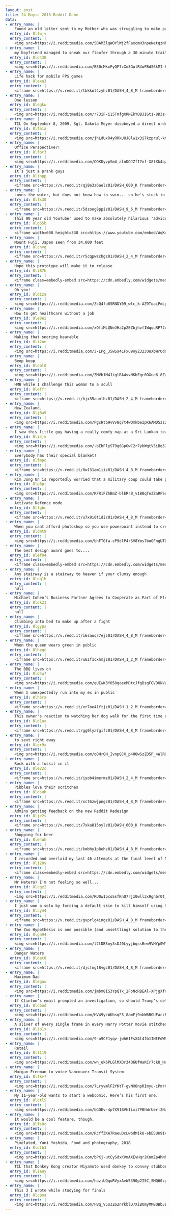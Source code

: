 ```yaml
---
layout: post
title: 24 Mayıs 2018 Reddit Debe
data:
- entry_name: |
    Found an old letter sent to my Mother who was struggling to make payments on my trumpet.
  entry_id: 8lfwjv
  entry_content: |
    <img src=https://i.redditmedia.com/SDAMZlqWOYlWj2fFaxcmH3npeNetqzNb-LH-Fx8jHA0.jpg?s=d6f0058cd682045bab462bb23149a95f frameborder=0>
- entry_name: |
    my boyfriend managed to sneak our floofer through a 30 minute trail behind the stadium so she could be at my graduation
  entry_id: 8ld430
  entry_content: |
    <img src=https://i.redditmedia.com/BS0cMkxFyQF7cXm3GulR4wFBdS6kMI-6X0fFyw9Wlts.jpg?s=e72a6d0350115e1795f6ba95fd051923 frameborder=0>
- entry_name: |
    Life hack for mobile FPS games
  entry_id: 8lexa3
  entry_content: |
    <iframe src=https://v.redd.it/tbkkot4zyhz01/DASH_4_8_M frameborder=0></iframe>
- entry_name: |
    One lesson
  entry_id: 8legkw
  entry_content: |
    <img src=https://i.redditmedia.com/r73iF-i15TmfgXRNEkYOBJIGt1-8D3z-iv7d_vE25wM.jpg?s=3ffbd3e2ecda43a1ec4a8ff1832983f3 frameborder=0>
- entry_name: |
    TIL On September 8, 2009, Sgt. Dakota Meyer disobeyed a direct order to pull back from his position so he could rescue wounded soldiers from a firefight a mile away. He ended up going back five times, saving the lives of 36 soldiers, saying “That’s what you do for a brother”.
  entry_id: 8lfa1a
  entry_content: |
    <img src=https://i.redditmedia.com/jhLdUxR4yRRkUUJ8lw1x3i7kzprul-ktRWjvgc_r4Lk.jpg?s=2e30f26b642d03bdcd0064e8fdf5dfa8 frameborder=0>
- entry_name: |
    Office Perspective?!
  entry_id: 8lfor3
  entry_content: |
    <img src=https://i.redditmedia.com/OOKDyvpSm4_alnDOJZfI7of-X8tXk4qzXJKp3znbabQ.jpg?s=0af14463443f9e73a71dc346e464881d frameborder=0>
- entry_name: |
    It’s just a prank guys
  entry_id: 8linpp
  entry_content: |
    <iframe src=https://v.redd.it/qj8e3z6aelz01/DASH_600_K frameborder=0></iframe>
- entry_name: |
    Loves the water, but does not know how to swim... so he's stuck in the kiddie pools
  entry_id: 8lfx30
  entry_content: |
    <iframe src=https://v.redd.it/5dzoog8ppiz01/DASH_9_6_M frameborder=0></iframe>
- entry_name: |
    This 90 year old YouTuber used to make absolutely hilarious 'advice' videos. Sadly, last month he passed away. Here's his advice on how to get out of jury duty.
  entry_id: 8lg65b
  entry_content: |
    <iframe width=600 height=338 src=https://www.youtube.com/embed/AqK4fSMq7cE?feature=oembed&enablejsapi=1 frameborder=0 allow=autoplay; encrypted-media allowfullscreen></iframe>
- entry_name: |
    Mount Fuji, Japan seen from 34,000 feet
  entry_id: 8lcnvg
  entry_content: |
    <iframe src=https://v.redd.it/r5cqpwzchgz01/DASH_2_4_M frameborder=0></iframe>
- entry_name: |
    Hope this prototype will make it to release
  entry_id: 8li87h
  entry_content: |
    <iframe class=embedly-embed src=https://cdn.embedly.com/widgets/media.html?src=https%3A%2F%2Fgfycat.com%2Fifr%2FYearlyFatalFireant&url=https%3A%2F%2Fgfycat.com%2FYearlyFatalFireant&image=https%3A%2F%2Fthumbs.gfycat.com%2FYearlyFatalFireant-size_restricted.gif&key=522baf40bd3911e08d854040d3dc5c07&type=text%2Fhtml&schema=gfycat width=600 height=338 scrolling=no frameborder=0 allowfullscreen></iframe>
- entry_name: |
    Oh you!
  entry_id: 8ldiza
  entry_content: |
    <img src=https://i.redditmedia.com/ZcQ4fu8SRNDY09_wlc_k-AZ9ToaiPmLy2_jWjWIlM0c.jpg?s=03d1cd1ed03d4cbd920013f5c0e5576d frameborder=0>
- entry_name: |
    How to get healthcare without a job
  entry_id: 8le8ei
  entry_content: |
    <img src=https://i.redditmedia.com/xOfiMLQNeJHa2pZEZbjhvfIWqquRP72uW6ecbdyufG8.png?s=57c88079724a48ed431063fe56982e02 frameborder=0>
- entry_name: |
    Making that snoring bearable
  entry_id: 8li2ne
  entry_content: |
    <img src=https://i.redditmedia.com/J-LPg_J5wSs4LFxu9oyZ32JOuXbWrOd0zTpe2Irvwmg.jpg?s=9357100cc674302e16b65a835f1dc608 frameborder=0>
- entry_name: |
    Beep boop
  entry_id: 8ldbl0
  entry_content: |
    <img src=https://i.redditmedia.com/ZMVb1M4JiglRA4vvNKbFgc0OXue6_8Zam1Asp8u2AiY.jpg?s=ce30f9381772bd8a079948a0da6eb5c1 frameborder=0>
- entry_name: |
    HMB while I challenge this woman to a scull
  entry_id: 8leffr
  entry_content: |
    <iframe src=https://v.redd.it/hjx35aumlhz01/DASH_2_4_M frameborder=0></iframe>
- entry_name: |
    New Zealand.
  entry_id: 8lj8a9
  entry_content: |
    <img src=https://i.redditmedia.com/PgcHtb9vVv8q7t4wOmkbeIpK6AMD5zz2luT7cmeq4Tw.jpg?s=03f670c29c0befbe086fe94eb3dfa760 frameborder=0>
- entry_name: |
    I saw this little guy having a really comfy nap at a Sri Lankan tea estate. He seemed to be having a nice nap, completely oblivious to the light rain.
  entry_id: 8li4jm
  entry_content: |
    <img src=https://i.redditmedia.com/-bEbFlyST9g6GpOwC2r7ybWqtV5iBq5JX8V0Qv9sAug.jpg?s=817a498df922d07cc3f1815600b9ca95 frameborder=0>
- entry_name: |
    Everybody has their special blanket!
  entry_id: 8lfmpo
  entry_content: |
    <iframe src=https://v.redd.it/0w131am1iiz01/DASH_4_8_M frameborder=0></iframe>
- entry_name: |
    Kim Jong Un is reportedly worried that a military coup could take place while he's in Singapore
  entry_id: 8lg6pt
  entry_content: |
    <img src=https://i.redditmedia.com/RFRiFZhBmZ-blERrB_v1BBqTeZZaRFSxyWXt438Clhk.jpg?s=6e86b46ad71680df226575508581566a frameborder=0>
- entry_name: |
    Activate Defence mode
  entry_id: 8lfgbc
  entry_content: |
    <iframe src=https://v.redd.it/u7x9i0t1diz01/DASH_4_8_M frameborder=0></iframe>
- entry_name: |
    When you cant afford photoshop so you use powerpoint instead to create memes, and it gets 10 upvotes.
  entry_id: 8ldmt9
  entry_content: |
    <img src=https://i.redditmedia.com/bhFTGfa-cP9dlP4rSV8Yms7buGFngUTOsSzL7vSzzBM.png?s=1eddb442742e87333b31e591e07a2437 frameborder=0>
- entry_name: |
    The best design award goes to....
  entry_id: 8lef04
  entry_content: |
    <iframe class=embedly-embed src=https://cdn.embedly.com/widgets/media.html?src=https%3A%2F%2Fgfycat.com%2Fifr%2FDifficultWaryCollardlizard&url=https%3A%2F%2Fgfycat.com%2FDifficultWaryCollardlizard&image=https%3A%2F%2Fthumbs.gfycat.com%2FDifficultWaryCollardlizard-size_restricted.gif&key=2aa3c4d5f3de4f5b9120b660ad850dc9&type=text%2Fhtml&schema=gfycat width=576 height=1024 scrolling=no frameborder=0 allowfullscreen></iframe>
- entry_name: |
    Any stairway is a stairway to heaven if your clumsy enough
  entry_id: 8leq1h
  entry_content: |
    null
- entry_name: |
    Michael Cohen’s Business Partner Agrees to Cooperate as Part of Plea Deal
  entry_id: 8ldk21
  entry_content: |
    null
- entry_name: |
    Climbing into bed to make up after a fight
  entry_id: 8lgyps
  entry_content: |
    <iframe src=https://v.redd.it/i6sauqr7ejz01/DASH_4_8_M frameborder=0></iframe>
- entry_name: |
    When the queen wears green in public
  entry_id: 8lhegc
  entry_content: |
    <iframe src=https://v.redd.it/u6zf1cxhmjz01/DASH_1_2_M frameborder=0></iframe>
- entry_name: |
    The BBQ lives on
  entry_id: 8ld4w7
  entry_content: |
    <img src=https://i.redditmedia.com/eUEwK3YO58goeeMDtcJfgBsgFGVDUNVzlrp6qiNZzwE.jpg?s=1c293ea33977274552d448dc86e19e24 frameborder=0>
- entry_name: |
    When I unexpectedly run into my ex in public
  entry_id: 8lh5ra
  entry_content: |
    <iframe src=https://v.redd.it/xr7oe41ftjz01/DASH_1_2_M frameborder=0></iframe>
- entry_name: |
    This owner's reaction to watching her dog walk for the first time after therapy
  entry_id: 8ld1ux
  entry_content: |
    <iframe src=https://v.redd.it/gg0lya7gifz01/DASH_4_8_M frameborder=0></iframe>
- entry_name: |
    to sext right away
  entry_id: 8ler9x
  entry_content: |
    <img src=https://i.redditmedia.com/oOHrGH_IvnpQJX_p40OwSzZD5P_4WlRGphS5_gB5mV0.png?s=436f6cb18fa3f1ee6e8954d9067742c6 frameborder=0>
- entry_name: |
    Rock with a fossil in it
  entry_id: 8le22c
  entry_content: |
    <iframe src=https://v.redd.it/iyob4imermz01/DASH_2_4_M frameborder=0></iframe>
- entry_name: |
    Pibbles love their scritches
  entry_id: 8ldsuh
  entry_content: |
    <iframe src=https://v.redd.it/xct6zwjpngz01/DASH_4_8_M frameborder=0></iframe>
- entry_name: |
    Admins getting feedback on the new Reddit Redesign
  entry_id: 8lje2s
  entry_content: |
    <iframe src=https://v.redd.it/7xka815oylz01/DASH_600_K frameborder=0></iframe>
- entry_name: |
    Shopping for beer
  entry_id: 8le4uk
  entry_content: |
    <iframe src=https://v.redd.it/kmbhy1p8ehz01/DASH_4_8_M frameborder=0></iframe>
- entry_name: |
    I recorded and overlaid my last 46 attempts at the final level of N.
  entry_id: 8lj28y
  entry_content: |
    <iframe class=embedly-embed src=https://cdn.embedly.com/widgets/media.html?src=https%3A%2F%2Fgfycat.com%2Fifr%2FDownrightBareAmericanshorthair&url=https%3A%2F%2Fgfycat.com%2FDownrightBareAmericanshorthair&image=https%3A%2F%2Fthumbs.gfycat.com%2FDownrightBareAmericanshorthair-size_restricted.gif&key=2aa3c4d5f3de4f5b9120b660ad850dc9&type=text%2Fhtml&schema=gfycat width=600 height=453 scrolling=no frameborder=0 allowfullscreen></iframe>
- entry_name: |
    Mr Hetero) I'm not feeling so well...
  entry_id: 8lcgz2
  entry_content: |
    <img src=https://i.redditmedia.com/RU0w1pco5sfKnQ7rjz0wll3x9gn6r0t__pBANygudoU.png?s=b73cf19e618f113b6f08ee9960477b00 frameborder=0>
- entry_name: |
    I just won a solo by forcing a default skin to kill himself using the jet pack....
  entry_id: 8lcy44
  entry_content: |
    <iframe src=https://v.redd.it/gvprlg4ingz01/DASH_4_8_M frameborder=0></iframe>
- entry_name: |
    The Zoo Hypothesis is one possible (and unsettling) solution to the Fermi Paradox, which asks Where are all the aliens? The zoo hypothesis suggests that humans are intentionally avoided by alien civilizations so that we can grow and evolve naturally.
  entry_id: 8lga94
  entry_content: |
    <img src=https://i.redditmedia.com/t2tDBSmy3sDJ0LyyjbqssBem9VHYp0WTkDac2Xy-DP4.jpg?s=4b9650371d0cbe272e8010db5c44b65d frameborder=0>
- entry_name: |
    Danger Waters
  entry_id: 8ldat8
  entry_content: |
    <iframe src=https://v.redd.it/djcfngt8vgz01/DASH_4_8_M frameborder=0></iframe>
- entry_name: |
    Maximum Dad
  entry_id: 8legaw
  entry_content: |
    <img src=https://i.redditmedia.com/jmbm8iS3YpQTx_2FoNcRBEAl-XPjgXfKsvIIRTDJFD4.jpg?s=aaa97e0fd9f7466f7c4002426f88f9bf frameborder=0>
- entry_name: |
    If Clinton’s email prompted an investigation, so should Trump’s cellphone use
  entry_id: 8lcbod
  entry_content: |
    <img src=https://i.redditmedia.com/HV49ycWUhsqF3_8amFj9nbW6ROUFaczPAtaJqxXZY_w.jpg?s=6de97428a0222cabcef687e54802f533 frameborder=0>
- entry_name: |
    A sliver of every single frame in every Harry Potter movie stitched together to demonstrate how the series grows progressively darker in both tone and aesthetic over time.
  entry_id: 8lio1x
  entry_content: |
    <img src=https://i.redditmedia.com/9-u9CE1yqv-jwh61FsX4t4fb1INtFdWMrbwmmJAUrkQ.jpg?s=dda3104a74de92a0ed220ee32ad8d88a frameborder=0>
- entry_name: |
    Retail
  entry_id: 8lf119
  entry_content: |
    <img src=https://i.redditmedia.com/wn_uk6PLGlMXDr34O6UfWaKCr7ckU_HoRFj2trmiV5Q.png?s=9d7e02e06894ca818a2e2911176865f8 frameborder=0>
- entry_name: |
    Morgan Freeman to voice Vancouver Transit System
  entry_id: 8lfkv7
  entry_content: |
    <img src=https://i.redditmedia.com/7LryvmlF2YKtT-gvNXOnpRImyu-iPmrKmvidITtOpiM.jpg?s=997695450b82703f19d18d3c3d7db2c1 frameborder=0>
- entry_name: |
    My 11-year-old wants to start a webcomic. Here’s his first one.
  entry_id: 8lctl5
  entry_content: |
    <img src=https://i.redditmedia.com/bGOEv-4p7X91BVhIixi7PBhWrUer-2Na6IRVa_Kw10c.jpg?s=cf3497989b1416a8c4798c9c655c2b62 frameborder=0>
- entry_name: |
    It would be a cool feature, though.
  entry_id: 8lfs0c
  entry_content: |
    <img src=https://i.redditmedia.com/RcffZKA7RaeuDcLwbdMIk8-ebESUK9I4JSu4hBnHO8Q.jpg?s=accbdf83cf6657a689c2deea093164b7 frameborder=0>
- entry_name: |
    Pixelated, Yuni Yoshida, Food and photography, 2018
  entry_id: 8ldfb3
  entry_content: |
    <img src=https://i.redditmedia.com/bPKj-utCySdxKVmAXEvHqr2KnmZp4hNh34c-1NaBQNw.jpg?s=38988079250b403ec47911cf9fa40a0b frameborder=0>
- entry_name: |
    TIL that Donkey Kong creator Miyamoto used donkey to convey stubborn in English; the name Donkey Kong was intended to convey stubborn ape to the American audience. When he suggested this name to Nintendo of America, he was laughed at, but the name stuck.
  entry_id: 8liauy
  entry_content: |
    <img src=https://i.redditmedia.com/hoziUQquRVyxAvW5390p2I5C_SMQ60zgRfeaCliGdPY.jpg?s=b068e0cb190ff3cd25f2e5f910d21621 frameborder=0>
- entry_name: |
    This 3 I wrote while studying for finals
  entry_id: 8lcpoa
  entry_content: |
    <img src=https://i.redditmedia.com/PBq_V5o3Zo2nrkblD7XiBOmyMM8QBbJEdPicV-bfQGo.jpg?s=83acd3357ab0fecd3a1adf9434dcd6ff frameborder=0>
---
```

